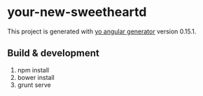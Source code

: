 # your-new-sweetheartd

This project is generated with [yo angular generator](https://github.com/yeoman/generator-angular)
version 0.15.1.

## Build & development

1. npm install
2. bower install
3. grunt serve
